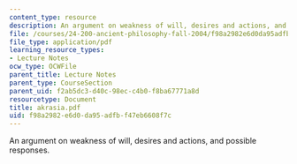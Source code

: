 ```yaml
---
content_type: resource
description: An argument on weakness of will, desires and actions, and possible responses.
file: /courses/24-200-ancient-philosophy-fall-2004/f98a2982e6d0da95adfbf47eb6608f7c_akrasia.pdf
file_type: application/pdf
learning_resource_types:
- Lecture Notes
ocw_type: OCWFile
parent_title: Lecture Notes
parent_type: CourseSection
parent_uid: f2ab5dc3-d40c-98ec-c4b0-f8ba67771a8d
resourcetype: Document
title: akrasia.pdf
uid: f98a2982-e6d0-da95-adfb-f47eb6608f7c
---
```

An argument on weakness of will, desires and actions, and possible responses.